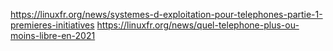 https://linuxfr.org/news/systemes-d-exploitation-pour-telephones-partie-1-premieres-initiatives
https://linuxfr.org/news/quel-telephone-plus-ou-moins-libre-en-2021
